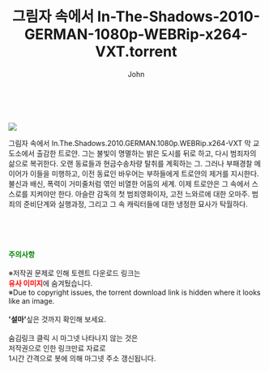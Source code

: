 ﻿---
layout: post
title:  "    그림자 속에서 In-The-Shadows-2010-GERMAN-1080p-WEBRip-x264-VXT.torrent"
author: John
categories: [ 영화 ]
tags: [  ]
image: https://torrentrj54.com/uploadfile/full/5e22f1a6b70f8572eb407d9abcd5ba97af87f823.jpg 
description: "    그림자 속에서 In-The-Shadows-2010-GERMAN-1080p-WEBRip-x264-VXT torrent 정보 공유"
toc: true
toc_sticky: true
---

<br>
<p><img src="https://torrentrj54.com/uploadfile/full/5e22f1a6b70f8572eb407d9abcd5ba97af87f823.jpg"/></p>
 그림자 속에서 In.The.Shadows.2010.GERMAN.1080p.WEBRip.x264-VXT 막 교도소에서 출감한 트로얀. 그는 불빛이 명멸하는 밝은 도시를 뒤로 하고, 다시 범죄자의 삶으로 복귀한다. 오랜 동료들과 현금수송차량 탈취를 계획하는 그. 그러나 부패경찰 메이어가 이들을 미행하고, 이전 동료인 바우어는 부하들에게 트로얀의 제거를 지시한다. 불신과 배신, 폭력이 거미줄처럼 엮인 비열한 어둠의 세계. 이제 트로얀은 그 속에서 스스로를 지켜야만 한다. 아슬란 감독의 첫 범죄영화이자, 고전 느와르에 대한 오마주. 범죄의 준비단계와 실행과정, 그리고 그 속 캐릭터들에 대한 냉정한 묘사가 탁월하다. 
    
<br><br><br>
<p data-ke-size="size16"><b><span style="color: green;">주의사항</span></b><br /><br />※저작권 문제로 인해 토렌트 다운로드 링크는<br /><b><span style="color: red;">유사 이미지</span></b>에 숨겨뒀습니다.<br />※Due to copyright issues, the torrent download link is hidden where it looks like an image.<br /><br /><b>'설마'</b>싶은 것까지 확인해 보세요.<br /><br />숨김링크 클릭 시 마그넷 나타나지 않는 것은<br />저작권으로 인한 링크만료 자료로<br />1시간 간격으로 봇에 의해 마그넷 주소 갱신됩니다.</p>
